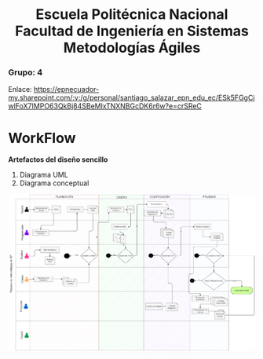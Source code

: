 <h1 align="center">
    Escuela Politécnica Nacional<br>
    Facultad de Ingeniería en Sistemas<br>
    Metodologías Ágiles<br>
</h1>

### Grupo: 4
Enlace: https://epnecuador-my.sharepoint.com/:v:/g/personal/santiago_salazar_epn_edu_ec/ESk5FGgCiwlFoX7IMPO63QkBj84SBeMlxTNXNBGcDK6r6w?e=crSReC

# WorkFlow
**Artefactos del diseño sencillo**
1. Diagrama UML
2. Diagrama conceptual

![alt text](Workflow_diagram.png)
